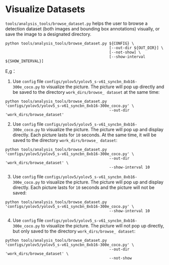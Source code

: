 # Visualize Datasets

`tools/analysis_tools/browse_dataset.py` helps the user to browse a detection dataset (both images and bounding box annotations) visually, or save the image to a designated directory.

```shell
python tools/analysis_tools/browse_dataset.py ${CONFIG} \
                                              [--out-dir ${OUT_DIR}] \
                                              [--not-show] \
                                              [--show-interval ${SHOW_INTERVAL}]
```

E,g：

1. Use `config` file `configs/yolov5/yolov5_s-v61_syncbn_8xb16-300e_coco.py` to visualize the picture. The picture will pop up directly and be saved to the directory `work_dirs/browse_ dataset` at the same time:

```shell
python tools/analysis_tools/browse_dataset.py 'configs/yolov5/yolov5_s-v61_syncbn_8xb16-300e_coco.py' \
                                              --out-dir 'work_dirs/browse_dataset'
```

2. Use `config` file `configs/yolov5/yolov5_s-v61_syncbn_8xb16-300e_coco.py` to visualize the picture. The picture will pop up and display directly. Each picture lasts for `10` seconds. At the same time, it will be saved to the directory `work_dirs/browse_ dataset`:

```shell
python tools/analysis_tools/browse_dataset.py 'configs/yolov5/yolov5_s-v61_syncbn_8xb16-300e_coco.py' \
                                              --out-dir 'work_dirs/browse_dataset' \
                                              --show-interval 10
```

3. Use `config` file `configs/yolov5/yolov5_s-v61_syncbn_8xb16-300e_coco.py` to visualize the picture. The picture will pop up and display directly. Each picture lasts for `10` seconds and the picture will not be saved:

```shell
python tools/analysis_tools/browse_dataset.py 'configs/yolov5/yolov5_s-v61_syncbn_8xb16-300e_coco.py' \
                                              --show-interval 10
```

4. Use `config` file `configs/yolov5/yolov5_s-v61_syncbn_8xb16-300e_coco.py` to visualize the picture. The picture will not pop up directly, but only saved to the directory `work_dirs/browse_ dataset`:

```shell
python tools/analysis_tools/browse_dataset.py 'configs/yolov5/yolov5_s-v61_syncbn_8xb16-300e_coco.py' \
                                              --out-dir 'work_dirs/browse_dataset' \
                                              --not-show
```
